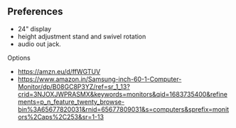 ## Preferences
- 24" display
- height adjustment stand and swivel rotation
- audio out jack.

Options
- https://amzn.eu/d/ffWGTUV
- https://www.amazon.in/Samsung-inch-60-1-Computer-Monitor/dp/B08GC8P3YZ/ref=sr_1_13?crid=3NJOXJWPRASMX&keywords=monitors&qid=1683735400&refinements=p_n_feature_twenty_browse-bin%3A65677820031&rnid=65677809031&s=computers&sprefix=monitors%2Caps%2C253&sr=1-13
